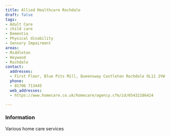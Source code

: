 ```yaml
---
title: Allied Healthcare Rochdale
draft: false
tags:
- Adult Care
- child care
- Dementia
- Physical disability
- Sensory Impairment
areas:
- Middleton
- Heywood
- Rochdale
contact:
  addresses:
  - First Floor, Blue Pits Mill, Queensway Castleton Rochdale OL11 2YW
  phone:
  - 01706 713445
  web_addresses:
  - https://www.homecare.co.uk/homecare/agency.cfm/id/65432186424

---
```


### Information
Various home care services
